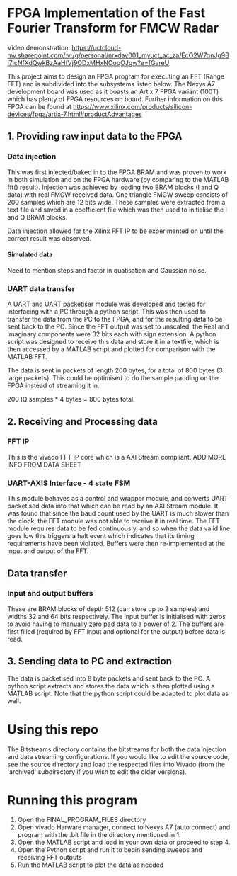 # FPGA Implementation of the Fast Fourier Transform for FMCW Radar

Video demonstration: https://uctcloud-my.sharepoint.com/:v:/g/personal/nrxday001_myuct_ac_za/EcO2W7qnJg9Bl7IcNfXdQwkBzAaHfVj9ODxMHxNOoqOJgw?e=fGvreU

This project aims to design an FPGA program for executing an FFT (Range FFT) and is subdivided into the subsystems listed below. The Nexys A7 development board was 
used as it boasts an Artix 7 FPGA variant (100T) which has plenty of FPGA resources on board. Further information on this FPGA can be found at https://www.xilinx.com/products/silicon-devices/fpga/artix-7.html#productAdvantages

## 1. Providing raw input data to the FPGA

### Data injection
This was first injected/baked in to the FPGA BRAM and was proven to work in both simulation and on the FPGA hardware (by comparing to the MATLAB fft() result). Injection was achieved by loading two BRAM blocks 
(I and Q data) with real FMCW received data. One triangle FMCW sweep consists of 200 samples which are 12 bits wide. These samples were extracted from a text file and 
saved in a coefficient file which was then used to initialise the I and Q BRAM blocks.

Data injection allowed for the Xilinx FFT IP to be experimented on until the correct result was observed.  

#### Simulated data
Need to mention steps and factor in quatisation and Gaussian noise.

### UART data transfer
A UART and UART packetiser module was developed and tested for interfacing with a PC through a python script. This was then used to transfer the data from the PC to the 
FPGA, and for the resulting data to be sent back to the PC. Since the FFT output was set to unscaled, the Real and Imaginary components were 32 bits each with sign extension.
A python script was designed to receive this data and store it in a textfile, which is then accessed by a MATLAB script and plotted for comparison with the MATLAB FFT.

The data is sent in packets of length 200 bytes, for a total of 800 bytes (3 large packets). This could be optimised to do the sample padding on the FPGA instead of 
streaming it in.

200 IQ samples * 4 bytes = 800 bytes total.

## 2. Receiving and Processing data

### FFT IP
This is the vivado FFT IP core which is a AXI Stream compliant. ADD MORE INFO FROM DATA SHEET

### UART-AXIS Interface - 4 state FSM
This module behaves as a control and wrapper module, and converts UART packetised data into that which can be read by an AXI Stream module. It was found that since the baud
count used by the UART is much slower than the clock, the FFT module was not able to receive it in real time. The FFT module requires data to be fed continuously, and so
when the data valid line goes low this triggers a halt event which indicates that its timing requirements have been violated. Buffers were then re-implemented at the input and 
output of the FFT.

## Data transfer

### Input and output buffers
These are BRAM blocks of depth 512 (can store up to 2 samples) and widths 32 and 64 bits respectively. The input buffer is initialised with zeros to avoid having to manually 
zero pad data to a power of 2. The buffers are first filled (required by FFT input and optional for the output) before data is read.

## 3. Sending data to PC and extraction
The data is packetised into 8 byte packets and sent back to the PC. A python script extracts and stores the data which is then plotted using a MATLAB script. Note that the 
python script could be adapted to plot data as well.


# Using this repo

The Bitstreams directory contains the bitstreams for both the data injection and data streaming configurations. If you would like to edit the source code, see the source directory and load the respected files into Vivado (from the 'archived' subdirectory if you wish to edit the older versions).

# Running this program


1. Open the FINAL_PROGRAM_FILES directory
2. Open vivado Harware manager, connect to Nexys A7 (auto connect) and program with the .bit file in the directory mentioned in 1.
3. Open the MATLAB script and load in your own data or proceed to step 4.
4. Open the Python script and run it to begin sending sweeps and receiving FFT outputs
5. Run the MATLAB script to plot the data as needed


